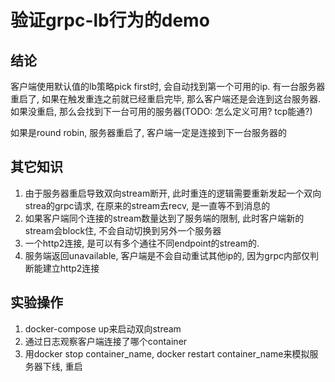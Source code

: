 # 验证grpc-lb行为的demo

## 结论
客户端使用默认值的lb策略pick first时, 会自动找到第一个可用的ip.
有一台服务器重启了, 如果在触发重连之前就已经重启完毕, 那么客户端还是会连到这台服务器.
如果没重启, 那么会找到下一台可用的服务器(TODO: 怎么定义可用? tcp能通?)

如果是round robin, 服务器重启了, 客户端一定是连接到下一台服务器的

## 其它知识
1. 由于服务器重启导致双向stream断开, 此时重连的逻辑需要重新发起一个双向strea的grpc请求, 在原来的stream去recv, 是一直等不到消息的
1. 如果客户端同个连接的stream数量达到了服务端的限制, 此时客户端新的stream会block住, 不会自动切换到另外一个服务器
1. 一个http2连接, 是可以有多个通往不同endpoint的stream的.
1. 服务端返回unavailable, 客户端是不会自动重试其他ip的, 因为grpc内部仅判断能建立http2连接

## 实验操作
1. docker-compose up来启动双向stream
1. 通过日志观察客户端连接了哪个container
1. 用docker stop container_name, docker restart container_name来模拟服务器下线, 重启
